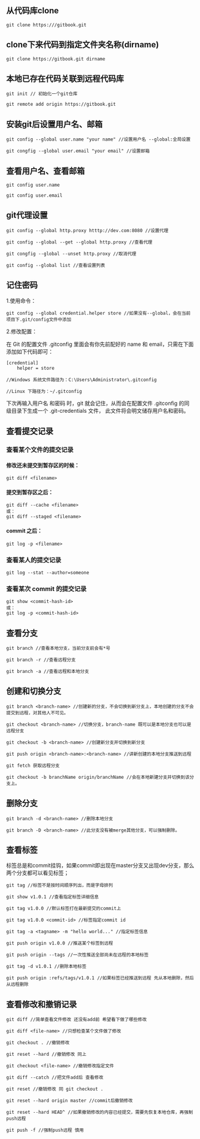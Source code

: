 ## 从代码库clone

	git clone https:///gitbook.git

## clone下来代码到指定文件夹名称(dirname)

	git clone https://gitbook.git dirname

## 本地已存在代码关联到远程代码库

	git init // 初始化一个git仓库

	git remote add origin https://gitbook.git

## 安装git后设置用户名、邮箱

	git config --global user.name "your name" //设置用户名 --global:全局设置

	git congfig --global user.email "your email" //设置邮箱

## 查看用户名、查看邮箱

	git config user.name 

	git config user.email

## git代理设置

	git config --global http.proxy htttp://dev.com:8080 //设置代理

	git config --global --get --global http.proxy //查看代理

	git congfig --global --unset http.proxy //取消代理

	git config --global list //查看设置列表

## 记住密码
1.使用命令：

	git config --global credential.helper store //如果没有--global，会在当前项目下.git/config文件中添加

2.修改配置：

在 Git 的配置文件 .gitconfig 里面会有你先前配好的 name 和 email，只需在下面添加如下代码即可：

	[credential]
     	helper = store

	//Windows 系统文件路径为：C:\Users\Administrator\.gitconfig

	//Linux 下路径为：~/.gitconfig

下次再输入用户名 和密码 时，git 就会记住，从而会在配置文件 .gitconfig 的同级目录下生成一个 .git-credentials 文件， 此文件将会明文储存用户名和密码。

## 查看提交记录 

### 查看某个文件的提交记录

#### 修改还未提交到暂存区的时候：

	git diff <filename>

#### 提交到暂存区之后：

	git diff --cache <filename> 
	或：
	git diff --staged <filename>

#### commit 之后：

	git log -p <filename>

### 查看某人的提交记录

	git log --stat --author=someone

### 查看某次 commit 的提交记录

	git show <commit-hash-id>
	或：
	git log -p <commit-hash-id>

## 查看分支
	git branch //查看本地分支，当前分支前会有*号

	git branch -r //查看远程分支

	git branch -a //查看远程和本地分支

## 创建和切换分支

	git branch <branch-name> //创建新的分支，不会切换到新分支上，本地创建的分支不会提交到远程，对其他人不可见。

	git checkout <branch-name> //切换分支，branch-name 既可以是本地分支也可以是远程分支

	git checkout -b <branch-name> //创建新分支并切换到新分支

	git push origin <branch-name>:<branch-name> //讲新创建的本地分支推送到远程
	
	git fetch 获取远程分支

	git checkout -b branchName origin/branchName //会在本地新建分支并切换到该分支上。

## 删除分支
	git branch -d <branch-name> //删除本地分支

	git branch -D <branch-name> //此分支没有被merge其他分支，可以强制删除。

## 查看标签

标签总是和commit挂钩，如果commit即出现在master分支又出现dev分支，那么两个分支都可以看见标签；
	
	git tag //标签不是按时间顺序列出，而是字母排列
	
	git show v1.0.1 //查看指定标签详细信息

	git tag v1.0.0 //默认标签打在最新提交的commit上

	git tag v1.0.0 <commit-id> //标签指定commit id

	git tag -a <tagname> -m "hello world..." //指定标签信息
	
	git push origin v1.0.0 //推送某个标签到远程
	
	git push origin --tags //一次性推送全部尚未在远程的本地标签

	git tag -d v1.0.1 //删除本地标签
	
	git push origin :refs/tags/v1.0.1 //如果标签已经推送到远程 先从本地删除，然后从远程删除

## 查看修改和撤销记录

	git diff //简单查看文件修改 还没有add前 希望看下做了哪些修改

	git diff <file-name> //只想检查某个文件做了修改

	git checkout . //撤销修改 
	
	git reset --hard //撤销修改 同上
	
	git checkout <file-name> //撤销修改指定文件
		
	git diff --catch //把文件add后 查看修改

	git reset //撤销修改 同 git checkout .
	
	git reset --hard origin master //commit后撤销修改

	git reset --hard HEAD^ //如果撤销修改的内容已经提交，需要先恢复本地仓库，再强制push远程 
	
	git push -f //强制push远程 慎用
	
	
